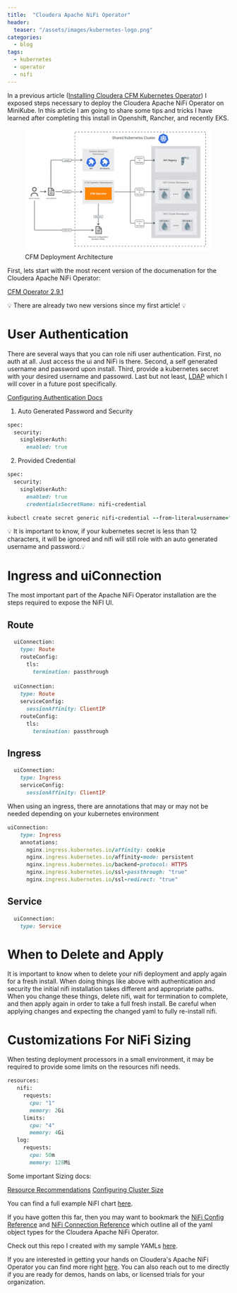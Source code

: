 ```yaml
---
title:  "Cloudera Apache NiFi Operator"
header:
  teaser: "/assets/images/kubernetes-logo.png"
categories: 
  - blog
tags:
  - kubernetes 
  - operator
  - nifi
---
```


In a previous article ([Installing Cloudera CFM Kubernetes Operator](https://cldr-steven-matison.github.io/blog/Install-CFM-Operator/)) I exposed steps necessary to deploy the Cloudera Apache NiFi Operator on MiniKube.  In this article I am going to share some tips and tricks I have learned after completing this install in Openshift, Rancher, and recently EKS.

<figure>
  <img src="/assets/images/cfm-op-deployment-architecture.jpg">
  <figcaption>CFM Deployment Architecture</figcaption>
</figure>


First, lets start with the most recent version of the documenation for the Cloudera Apache NiFi Operator:

[CFM Operator 2.9.1](https://docs.cloudera.com/cfm-operator/2.9.1/index.html)

💡 There are already two new versions since my first article! 💡



# User Authentication

There are several ways that you can role nifi user authentication.  First, no auth at all.  Just access the ui and NiFi is there.  Second, a self generated username and password upon install. Third, provide a kubernetes secret with your desired username and passowrd.  Last but not least, [LDAP](https://docs.cloudera.com/cfm-operator/2.9.1/configure-nifi-cr/topics/cfm-op-config-nifi-ic-ldap.html) which I will cover in a future post specifically.



[Configuring Authentication Docs](https://docs.cloudera.com/cfm-operator/2.9.1/configure-nifi-cr/topics/cfm-op-configure-nifi-auth.html)


1. Auto Generated Password and Security

```ruby
spec:
  security:
    singleUserAuth:
      enabled: true
```

2. Provided Credential

```ruby
spec:
  security:
    singleUserAuth:
      enabled: true
      credentialsSecretName: nifi-credential

```

```ruby
kubectl create secret generic nifi-credential --from-literal=username="username" --from-literal=password="123456789101112"
```

💡 It is important to know, if your kubernetes secret is less than 12 characters, it will be ignored and nifi will still role with an auto generated username and password.💡 

# Ingress and uiConnection 

The most important part of the Apache NiFi Operator installation are the steps required to expose the NiFI UI.   

## Route

```ruby
  uiConnection:
    type: Route
    routeConfig:
      tls:
        termination: passthrough

  uiConnection:
    type: Route
    serviceConfig:
      sessionAffinity: ClientIP
    routeConfig:
      tls:
        termination: passthrough
```

## Ingress

```ruby
  uiConnection:
    type: Ingress
    serviceConfig:
      sessionAffinity: ClientIP
```

When using an ingress, there are annotations that may or may not be needed depending on your kubernetes environment

```ruby
uiConnection:
    type: Ingress
    annotations:
      nginx.ingress.kubernetes.io/affinity: cookie
      nginx.ingress.kubernetes.io/affinity-mode: persistent
      nginx.ingress.kubernetes.io/backend-protocol: HTTPS
      nginx.ingress.kubernetes.io/ssl-passthrough: "true"
      nginx.ingress.kubernetes.io/ssl-redirect: "true"
```

##  Service

```ruby
  uiConnection:
    type: Service
```


# When to Delete and Apply

It is important to know when to delete your nifi deployment and apply again for a fresh install.  When doing things like above with authentication and security the initial nifi installation takes different and appropriate paths.   When you change these things, delete nifi, wait for termination to complete, and then apply again in order to take a full fresh install.   Be careful when applying changes and expecting the changed yaml to fully re-install nifi.

# Customizations For NiFi Sizing

When testing deployment processors in a small environment, it may be required to provide some limits on the resources nifi needs.  

 ```ruby
resources:
    nifi:
      requests:
        cpu: "1"
        memory: 2Gi
      limits:
        cpu: "4"
        memory: 4Gi
    log:
      requests:
        cpu: 50m
        memory: 128Mi
```

Some important Sizing docs:

[Resource Recommendations](https://docs.cloudera.com/cfm-operator/2.9.1/configure-nifi-cr/topics/cfm-op-configure-nifi-cr-resource.html)
[Configuring Cluster Size](https://docs.cloudera.com/cfm-operator/2.9.1/configure-nifi-cr/topics/cfm-op-configure-nifi-cr-cluster.html)

You can find a full example NiFI chart [here](https://docs.cloudera.com/cfm-operator/2.9.1/configure-nifi-cr/topics/cfm-op-resource-example.html).


If you have gotten this far, then you may want to bookmark the [NiFi Config Reference](https://docs.cloudera.com/cfm-operator/2.9.1/nifi-config-reference/topics/cfm-op-nifi-config-reference.html) and [NiFi Connection Reference](https://docs.cloudera.com/cfm-operator/2.9.1/connection-reference/topics/cfm-op-nifi-connection-reference.html) which outline all of the yaml object types for the Cloudera Apache NiFi Operator.


Check out this repo I created with my sample YAMLs [here](https://github.com/cldr-steven-matison/ClouderaOperatorYAML).


If you are interested in getting your hands on Cloudera's Apache NiFi Operator you can find more right [here](https://www.cloudera.com/products/dataflow.html).  You can also reach out to me directly if you are ready for demos, hands on labs, or licensed trials for your organization.

